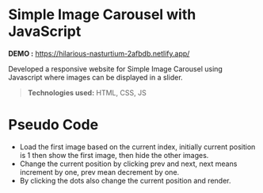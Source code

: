 # Simple Image Carousel with JavaScript

**DEMO :** https://hilarious-nasturtium-2afbdb.netlify.app/

Developed a responsive website for Simple Image Carousel using Javascript where images can be displayed in a slider.

> **Technologies used:** HTML, CSS, JS

# Pseudo Code

 - Load the first image based on the current index, initially current position is 1 then show the first image, then hide the other images.
 - Change the current position by clicking prev and next, next means increment by one, prev mean decrement by one.
 - By clicking the dots also change the current position and render.